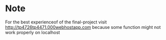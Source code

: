 # Note

For the best experienceof of the final-project 
visit http://tp4726tp4471.000webhostapp.com because some function might not work properly on localhost

